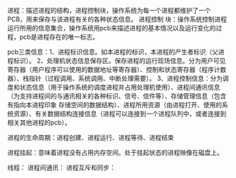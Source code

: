 进程：描述进程的结构，进程控制块，操作系统为每一个进程都维护了一个PCB，用来保存与该进程有关的各种状态信息。
进程控制  块：操作系统控制进程运行所用的信息集合，操作系统用pcb来描述进程的基本情况以及运行变化的过程，pcb是进程存在的唯一标志。

pcb三类信息：1、进程标识信息。如本进程的标识，本进程的产生者标识（父进程标识）。
2、处理机状态信息保存区。保存进程的运行现场信息。分为用户可见寄存器（用户程序可以使用的数据地址等寄存器）、控制和状态寄存器（程序计数器）、栈指针（过程调用、系统调用、中断处理需要）。
3、进程控制信息：分为调度和状态信息（用于操作系统的调度进程并占用处理机使用）、进程间通讯信息（为支持进程间的与通讯相关的各种标识、信号、信件等）、存储管理信息（包含有指向本进程印象
存储空间的数据结构）、进程所用资源（由进程打开、使用的系统资源）、有关数据结构连接信息（进程可以连接到一个进程队列中，或者连接到相关其他进程的pcb）。

进程的生命周期：进程创建、进程运行、进程等待、进程结束

进程挂起：意味着进程没有占用内存空间。处于挂起状态的进程映像在磁盘上。 

线程：
进程间通讯：
进程互斥和同步：